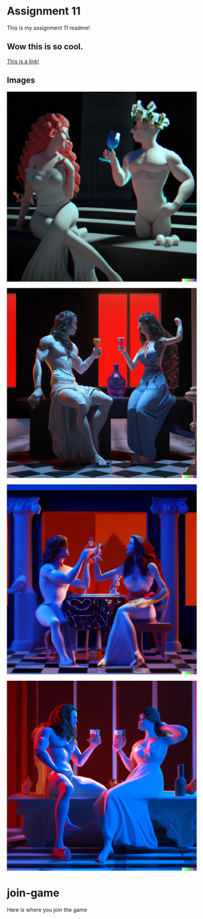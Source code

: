 # Assignment 11

This is my assignment 11 readme!

## Wow this is so cool.
[This is a link!](README.md#join-game)

## Images

![Persephone drinking coffee with hades](a.png)

![Persephone drinking coffee with hades](b.png)

![Persephone drinking coffee with hades](c.png)

![Persephone drinking coffee with hades](d.png)

# join-game
Here is where you join the game
